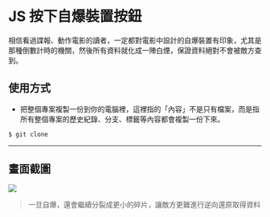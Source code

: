 # JS 按下自爆裝置按鈕

相信看過諜報、動作電影的讀者，一定都對電影中設計的自爆裝置有印象，尤其是那種倒數計時的機關，然後所有資料就化成一陣白煙，保證資料絕對不會被敵方查到。

## 使用方式
- 把整個專案複製一份到你的電腦裡，這裡指的「內容」不是只有檔案，而是指所有整個專案的歷史紀錄、分支、標籤等內容都會複製一份下來。
```sh
$ git clone
```

----

## 畫面截圖
![](https://i.imgur.com/ueMTu1M.gif)
> 一旦自爆，還會繼續分裂成更小的碎片，讓敵方更難進行逆向還原取得資料
